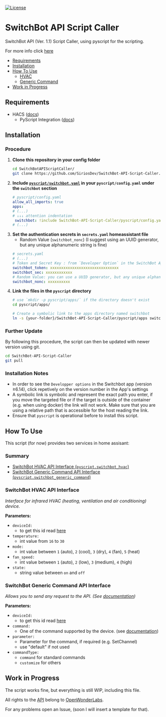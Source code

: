 [![License][licensing-shield]](LICENSE)

# SwitchBot API Script Caller

SwitchBot API (Ver. 1.1) Script Caller, using pyscript for the scripting.

For more info click [here][switchbot-api-repo]

- [Requirements](#requirements)
- [Installation](#installation)
- [How To Use](#how-to-use)
    - [HVAC](#switchbot-hvac-api-interface)
    - [Generic Command](#switchbot-generic-command-api-interface)
- [Work in Progress](#work-in-progress)


## Requirements
- HACS ([docs](https://hacs.xyz/docs/setup/prerequisites))
    - PyScript Integration ([docs](https://hacs-pyscript.readthedocs.io/en/latest/installation.html))
      

## Installation
### Procedure
1. **Clone this repository in your config folder**
   ```sh
   cd SwitchBotAPIScriptCaller/
   git clone https://github.com/SiriosDev/SwitchBot-API-Script-Caller.git
   ```
2. **Include [`pyscript/switchbot.yaml`](./pyscript/switchbot.yaml) in your `pyscript/config.yaml` under the `switchbot` section**
   ```yaml
   # pyscript/config.yaml
   allow_all_imports: true
   apps:
   # (...)
   # ↓↓↓ attention indentation
    switchbot: !include SwitchBot-API-Script-Caller/pyscript/config.yaml
   # (...)
   ```
3. **Set the authentication secrets in `secrets.yaml` homeassistant file**
    - Random Value (`switchbot_nonc`) (I suggest using an UUID generator, but any unique alphanumeric string is fine)
    ```yaml
    # secrets.yaml
    # (...)
    # Token and Secret Key : from `Developer Option` in the SwitchBot App (version ≥6.14)
    switchbot_token: xxxxxxxxxxxxxxxxxxxxxxxxxxxxxxx
    switchbot_sec: xxxxxxxxxxxx
    # Random Value: you can use a UUID generator, but any unique alphanumeric string is OK
    switchbot_nonc: xxxxxxxxxx
    ```
4. **Link the files in the `pyscript` directory**
   ```sh
   # use `mkdir -p pyscript/apps/` if the directory doesn't exist
   cd pyscript/apps/
   
   # Create a symbolic link to the apps directory named switchbot
   ln -s {your-folder}/SwitchBot-API-Script-Caller/pyscript/apps switchbot
   ```
   
### Further Update
By following this procedure, the script can then be updated with newer version using git.
```sh
cd SwitchBot-API-Script-Caller
git pull
```

### Installation Notes
- In order to see the `Developper options` in the Switchbot app (version ≥6.14), click repetively on the version number in the App's settings
- A symbolic link is symbolic and represent the exact path you enter, if you move the targeted file or if the target is outside of the container (e.g. when using docker) the link will not work. Make sure that you are using a relative path that is accessible for the host reading the link. 
- Ensure that `pyscript` is operational before to install this script.

## How To Use
This script (for now) provides two services in home assisant:

### Summary
- [SwitchBot HVAC API Interface (`pyscript.switchbot_hvac`)](#switchbot-hvac-api-interface)
- [SwitchBot Generic Command API Interface (`pyscript.switchbot_generic_command`)](#switchbot-generic-command-api-interface)

### SwitchBot HVAC API Interface
_Interface for infrared HVAC (heating, ventilation and air conditioning) device._

**Parameters:**
- `deviceId:`
    - to get this id read [here][deviceid-link]
- `temperature:`
    - int value from `16` to `30`
- `mode:`
    - int value between `1` (auto), `2` (cool), `3` (dry), `4` (fan), `5` (heat)
- `fan_speed:`
    - int value between `1` (auto), `2` (low), `3` (medium), `4` (high)
- `state:`
    - string value between `on` and `off`

### SwitchBot Generic Command API Interface
_Allows you to send any request to the API. (See [documentation][generic-cmd-link])_

**Parameters:**
- `deviceId:`
    - to get this id read [here][deviceid-link]
- `command:`
    - One of the command supported by the device. (see [documentation][generic-cmd-link])
- `parameter:`
    - Parameter for the command, if required (e.g. SetChannel)
    - use "default" if not used
- `commandType:`
    - `command` for standard commands
    - `customize` for others


## Work in Progress
The script works fine, but everything is still WIP, including this file.

All rights to the [API][switchbot-api-repo] belong to [OpenWonderLabs][OpenWonderLabs-lnk].

For any problems open an Issue, (soon I will insert a template for that).



[licensing-shield]: https://img.shields.io/github/license/SiriosDev/SwitchBot-API-Script-Caller?style=flat-square
[switchbot-api-repo]: https://github.com/OpenWonderLabs/SwitchBotAPI
[OpenWonderLabs-lnk]: https://github.com/OpenWonderLabs
[generic-cmd-link]: https://github.com/OpenWonderLabs/SwitchBotAPI#send-device-control-commands
[deviceid-link]: https://github.com/OpenWonderLabs/SwitchBotAPI#get-device-list
